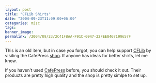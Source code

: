 ```yaml
---
layout: post
title: "CFLib Shirts"
date: "2004-09-23T11:09:00+06:00"
categories: misc 
tags: 
banner_image: 
permalink: /2004/09/23/2C41FBAA-F91C-0947-22FEE8467199657F
---
```


This is an old item, but in case you forgot, you can help support <a href="http://www.cflib.org">CFLib</a> by visiting the CafePress <a href="http://www.cafepress.com/cflib">shop</a>. If anyone has ideas for better shirts, let me know. 

If you haven't used <a href="http://www.cafepress.com">CafePress</a> before, you should check it out. Their products are pretty high quality and the shop is pretty simlpe to set up.